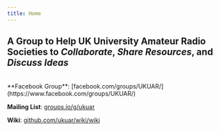 ```yaml
---
title: Home
---
```


## A Group to Help UK University Amateur Radio Societies to *Collaborate*, *Share Resources*, and *Discuss Ideas*
<br>
**Facebook Group**: [facebook.com/groups/UKUAR/](https://www.facebook.com/groups/UKUAR/)

**Mailing List**: [groups.io/g/ukuar](groups.io/g/ukuar)

**Wiki**: [github.com/ukuar/wiki/wiki](github.com/ukuar/wiki/wiki)
